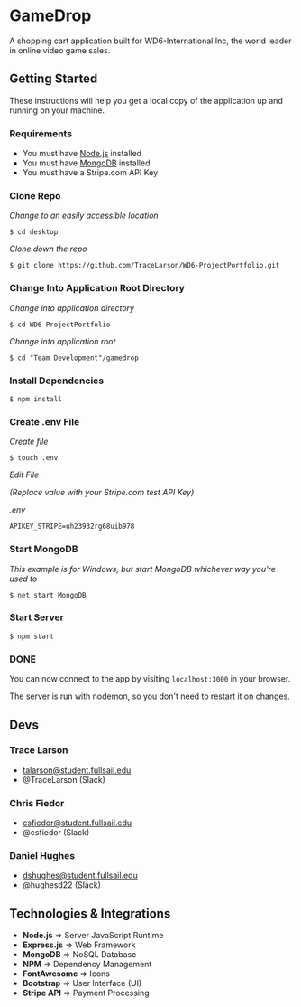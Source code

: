 # GameDrop
A shopping cart application built for WD6-International Inc, the world leader in online video game sales.

## Getting Started
These instructions will help you get a local copy of the application up and running on your machine.

### Requirements

- You must have [Node.js](https://nodejs.org/en/) installed
- You must have [MongoDB](https://www.mongodb.com/) installed
- You must have a Stripe.com API Key

### Clone Repo

*Change to an easily accessible location*
```
$ cd desktop
```

*Clone down the repo*
```
$ git clone https://github.com/TraceLarson/WD6-ProjectPortfolio.git
```

### Change Into Application Root Directory

*Change into application directory*
```
$ cd WD6-ProjectPortfolio
```

*Change into application root*
```
$ cd "Team Development"/gamedrop
```

### Install Dependencies

```
$ npm install
```

### Create .env File

*Create file*
```
$ touch .env
```

*Edit File*  

*(Replace value with your Stripe<span>.</span>com test API Key)*

*.env*
```
APIKEY_STRIPE=uh23932rg68uib978
```

### Start MongoDB

*This example is for Windows, but start MongoDB whichever way you're used to*
```
$ net start MongoDB
```

### Start Server

```
$ npm start
```

### DONE

You can now connect to the app by visiting `localhost:3000` in your browser.

The server is run with nodemon, so you don't need to restart it on changes.

## Devs

### Trace Larson
- talarson@student.fullsail.edu
- @TraceLarson (Slack)

### Chris Fiedor
- csfiedor@student.fullsail.edu
- @csfiedor (Slack)

### Daniel Hughes
- dshughes@student.fullsail.edu
- @hughesd22 (Slack)

## Technologies & Integrations

- **Node.js** => Server JavaScript Runtime
- **Express.js** => Web Framework
- **MongoDB** => NoSQL Database
- **NPM** => Dependency Management
- **FontAwesome** => Icons
- **Bootstrap** => User Interface (UI)
- **Stripe API** => Payment Processing